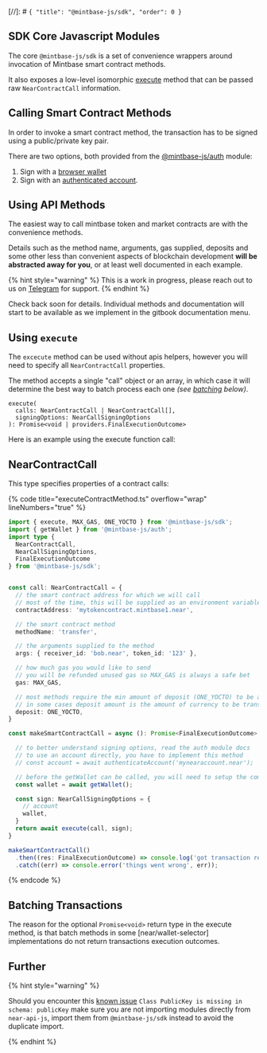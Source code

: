 [//]: # `{ "title": "@mintbase-js/sdk", "order": 0 }`
## SDK Core Javascript Modules

The core `@mintbase-js/sdk` is a set of convenience wrappers around invocation of Mintbase smart contract methods.

It also exposes a low-level isomorphic [execute](#execute) method that can be passed raw `NearContractCall` information.

## Calling Smart Contract Methods

In order to invoke a smart contract method, the transaction has to be signed using a public/private key pair.

There are two options, both provided from the [@mintbase-js/auth](../auth/) module:

  1. Sign with a [browser wallet](../auth/#wallet)
  2. Sign with an [authenticated account](../auth/#account).

## Using API Methods <div name="api"></div>

The easiest way to call mintbase token and market contracts are with the convenience methods.

Details such as the method name, arguments, gas supplied, deposits and some other less than convenient aspects of blockchain development **will be abstracted away for you**, or at least well documented in each example.

{% hint style="warning" %}
This is a work in progress, please reach out to us on [Telegram](https://t.me/mintdev) for support.
{% endhint %}

Check back soon for details. Individual methods and documentation will start to be available as we implement in the gitbook documentation menu.

<div name="execute"></div>

## Using `execute`

The `excecute` method can be used without apis helpers, however you will need to specify all `NearContractCall` properties.

The method accepts a single "call" object or an array, in which case it will determine the best way to batch process each one *(see [batching](#batching) below)*.

```
execute(
  calls: NearContractCall | NearContractCall[],
  signingOptions: NearCallSigningOptions
): Promise<void | providers.FinalExecutionOutcome>
```
Here is an example using the execute function call:
## NearContractCall

This type specifies properties of a contract calls:

{% code title="executeContractMethod.ts" overflow="wrap" lineNumbers="true" %}
```typescript
import { execute, MAX_GAS, ONE_YOCTO } from '@mintbase-js/sdk';
import { getWallet } from '@mintbase-js/auth';
import type {
  NearContractCall,
  NearCallSigningOptions,
  FinalExecutionOutcome
} from '@mintbase-js/sdk';


const call: NearContractCall = {
  // the smart contract address for which we will call
  // most of the time, this will be supplied as an environment variable
  contractAddress: 'mytokencontract.mintbase1.near',

  // the smart contract method
  methodName: 'transfer',

  // the arguments supplied to the method
  args: { receiver_id: 'bob.near', token_id: '123' },

  // how much gas you would like to send
  // you will be refunded unused gas so MAX_GAS is always a safe bet
  gas: MAX_GAS,

  // most methods require the min amount of deposit (ONE_YOCTO) to be accepted.
  // in some cases deposit amount is the amount of currency to be transfer,
  deposit: ONE_YOCTO,
}

const makeSmartContractCall = async (): Promise<FinalExecutionOutcome> => {

  // to better understand signing options, read the auth module docs
  // to use an account directly, you have to implement this method
  // const account = await authenticateAccount('mynearaccount.near');

  // before the getWallet can be called, you will need to setup the components in the browser, it will throw othwerise
  const wallet = await getWallet();

  const sign: NearCallSigningOptions = {
    // account
    wallet,
  }
  return await execute(call, sign);
}

makeSmartContractCall()
  .then((res: FinalExecutionOutcome) => console.log('got transaction result:', res))
  .catch((err) => console.error('things went wrong', err));

```
{% endcode %}

## Batching Transactions <div name="batching"></div>

The reason for the optional `Promise<void>` return type in the execute method, is that batch methods in some [near/wallet-selector] implementations do not return transactions execution outcomes.

## Further

{% hint style="warning" %}

Should you encounter this [known issue](https://docs.near.org/tools/near-api-js/faq#class-x-is-missing-in-schema-publickey) `Class PublicKey is missing in schema: publicKey` make sure you are not importing modules directly from `near-api-js`, import them from `@mintbase-js/sdk` instead to avoid the duplicate import.

{% endhint %}
